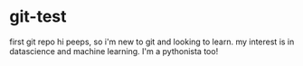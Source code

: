# git-test
first git repo
hi peeps,
so i'm new to git and looking to learn. my interest is in datascience and machine learning. I'm a pythonista too!

